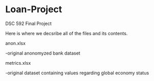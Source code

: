 # Loan-Project
DSC 592 Final Project

Here is where we decsribe all of the files and its contents.

anon.xlsx

  -original anonomyzed bank dataset
  
metrics.xlsx
  
  -original dataset containing values regarding global economy status
